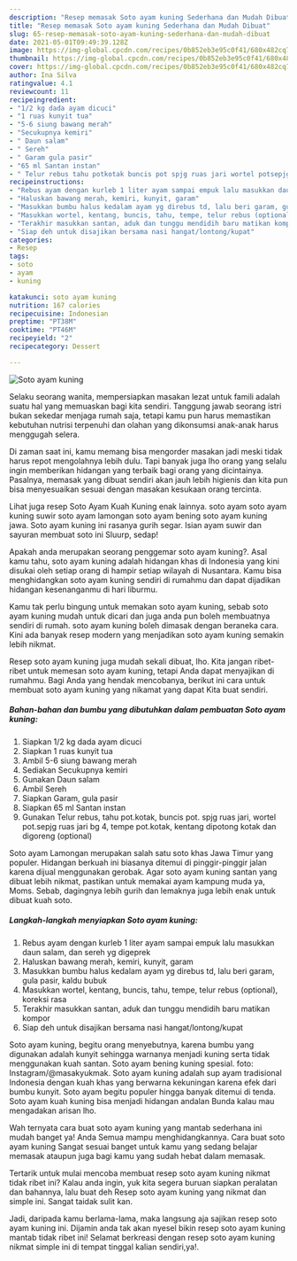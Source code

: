 ```yaml
---
description: "Resep memasak Soto ayam kuning Sederhana dan Mudah Dibuat"
title: "Resep memasak Soto ayam kuning Sederhana dan Mudah Dibuat"
slug: 65-resep-memasak-soto-ayam-kuning-sederhana-dan-mudah-dibuat
date: 2021-05-01T09:49:39.128Z
image: https://img-global.cpcdn.com/recipes/0b852eb3e95c0f41/680x482cq70/soto-ayam-kuning-foto-resep-utama.jpg
thumbnail: https://img-global.cpcdn.com/recipes/0b852eb3e95c0f41/680x482cq70/soto-ayam-kuning-foto-resep-utama.jpg
cover: https://img-global.cpcdn.com/recipes/0b852eb3e95c0f41/680x482cq70/soto-ayam-kuning-foto-resep-utama.jpg
author: Ina Silva
ratingvalue: 4.1
reviewcount: 11
recipeingredient:
- "1/2 kg dada ayam dicuci"
- "1 ruas kunyit tua"
- "5-6 siung bawang merah"
- "Secukupnya kemiri"
- " Daun salam"
- " Sereh"
- " Garam gula pasir"
- "65 ml Santan instan"
- " Telur rebus tahu potkotak buncis pot spjg ruas jari wortel potsepjg ruas jari bg 4 tempe potkotak kentang dipotong kotak dan digoreng optional"
recipeinstructions:
- "Rebus ayam dengan kurleb 1 liter ayam sampai empuk lalu masukkan daun salam, dan sereh yg digeprek"
- "Haluskan bawang merah, kemiri, kunyit, garam"
- "Masukkan bumbu halus kedalam ayam yg direbus td, lalu beri garam, gula pasir, kaldu bubuk"
- "Masukkan wortel, kentang, buncis, tahu, tempe, telur rebus (optional), koreksi rasa"
- "Terakhir masukkan santan, aduk dan tunggu mendidih baru matikan kompor"
- "Siap deh untuk disajikan bersama nasi hangat/lontong/kupat"
categories:
- Resep
tags:
- soto
- ayam
- kuning

katakunci: soto ayam kuning 
nutrition: 167 calories
recipecuisine: Indonesian
preptime: "PT38M"
cooktime: "PT46M"
recipeyield: "2"
recipecategory: Dessert

---
```



![Soto ayam kuning](https://img-global.cpcdn.com/recipes/0b852eb3e95c0f41/680x482cq70/soto-ayam-kuning-foto-resep-utama.jpg)

Selaku seorang wanita, mempersiapkan masakan lezat untuk famili adalah suatu hal yang memuaskan bagi kita sendiri. Tanggung jawab seorang istri bukan sekedar menjaga rumah saja, tetapi kamu pun harus memastikan kebutuhan nutrisi terpenuhi dan olahan yang dikonsumsi anak-anak harus menggugah selera.

Di zaman  saat ini, kamu memang bisa mengorder masakan jadi meski tidak harus repot mengolahnya lebih dulu. Tapi banyak juga lho orang yang selalu ingin memberikan hidangan yang terbaik bagi orang yang dicintainya. Pasalnya, memasak yang dibuat sendiri akan jauh lebih higienis dan kita pun bisa menyesuaikan sesuai dengan masakan kesukaan orang tercinta. 

Lihat juga resep Soto Ayam Kuah Kuning enak lainnya. soto ayam soto ayam kuning suwir soto ayam lamongan soto ayam bening soto ayam kuning jawa. Soto ayam kuning ini rasanya gurih segar. Isian ayam suwir dan sayuran membuat soto ini Sluurp, sedap!

Apakah anda merupakan seorang penggemar soto ayam kuning?. Asal kamu tahu, soto ayam kuning adalah hidangan khas di Indonesia yang kini disukai oleh setiap orang di hampir setiap wilayah di Nusantara. Kamu bisa menghidangkan soto ayam kuning sendiri di rumahmu dan dapat dijadikan hidangan kesenanganmu di hari liburmu.

Kamu tak perlu bingung untuk memakan soto ayam kuning, sebab soto ayam kuning mudah untuk dicari dan juga anda pun boleh membuatnya sendiri di rumah. soto ayam kuning boleh dimasak dengan beraneka cara. Kini ada banyak resep modern yang menjadikan soto ayam kuning semakin lebih nikmat.

Resep soto ayam kuning juga mudah sekali dibuat, lho. Kita jangan ribet-ribet untuk memesan soto ayam kuning, tetapi Anda dapat menyajikan di rumahmu. Bagi Anda yang hendak mencobanya, berikut ini cara untuk membuat soto ayam kuning yang nikamat yang dapat Kita buat sendiri.

<!--inarticleads1-->

##### Bahan-bahan dan bumbu yang dibutuhkan dalam pembuatan Soto ayam kuning:

1. Siapkan 1/2 kg dada ayam dicuci
1. Siapkan 1 ruas kunyit tua
1. Ambil 5-6 siung bawang merah
1. Sediakan Secukupnya kemiri
1. Gunakan  Daun salam
1. Ambil  Sereh
1. Siapkan  Garam, gula pasir
1. Siapkan 65 ml Santan instan
1. Gunakan  Telur rebus, tahu pot.kotak, buncis pot. spjg ruas jari, wortel pot.sepjg ruas jari bg 4, tempe pot.kotak, kentang dipotong kotak dan digoreng (optional)


Soto ayam Lamongan merupakan salah satu soto khas Jawa Timur yang populer. Hidangan berkuah ini biasanya ditemui di pinggir-pinggir jalan karena dijual menggunakan gerobak. Agar soto ayam kuning santan yang dibuat lebih nikmat, pastikan untuk memakai ayam kampung muda ya, Moms. Sebab, dagingnya lebih gurih dan lemaknya juga lebih enak untuk dibuat kuah soto. 

<!--inarticleads2-->

##### Langkah-langkah menyiapkan Soto ayam kuning:

1. Rebus ayam dengan kurleb 1 liter ayam sampai empuk lalu masukkan daun salam, dan sereh yg digeprek
1. Haluskan bawang merah, kemiri, kunyit, garam
1. Masukkan bumbu halus kedalam ayam yg direbus td, lalu beri garam, gula pasir, kaldu bubuk
1. Masukkan wortel, kentang, buncis, tahu, tempe, telur rebus (optional), koreksi rasa
1. Terakhir masukkan santan, aduk dan tunggu mendidih baru matikan kompor
1. Siap deh untuk disajikan bersama nasi hangat/lontong/kupat


Soto ayam kuning, begitu orang menyebutnya, karena bumbu yang digunakan adalah kunyit sehingga warnanya menjadi kuning serta tidak menggunakan kuah santan. Soto ayam bening kuning spesial. foto: Instagram/@masakyukmak. Soto ayam kuning adalah sup ayam tradisional Indonesia dengan kuah khas yang berwarna kekuningan karena efek dari bumbu kunyit. Soto ayam begitu populer hingga banyak ditemui di tenda. Soto ayam kuah kuning bisa menjadi hidangan andalan Bunda kalau mau mengadakan arisan lho. 

Wah ternyata cara buat soto ayam kuning yang mantab sederhana ini mudah banget ya! Anda Semua mampu menghidangkannya. Cara buat soto ayam kuning Sangat sesuai banget untuk kamu yang sedang belajar memasak ataupun juga bagi kamu yang sudah hebat dalam memasak.

Tertarik untuk mulai mencoba membuat resep soto ayam kuning nikmat tidak ribet ini? Kalau anda ingin, yuk kita segera buruan siapkan peralatan dan bahannya, lalu buat deh Resep soto ayam kuning yang nikmat dan simple ini. Sangat taidak sulit kan. 

Jadi, daripada kamu berlama-lama, maka langsung aja sajikan resep soto ayam kuning ini. Dijamin anda tak akan nyesel bikin resep soto ayam kuning mantab tidak ribet ini! Selamat berkreasi dengan resep soto ayam kuning nikmat simple ini di tempat tinggal kalian sendiri,ya!.

